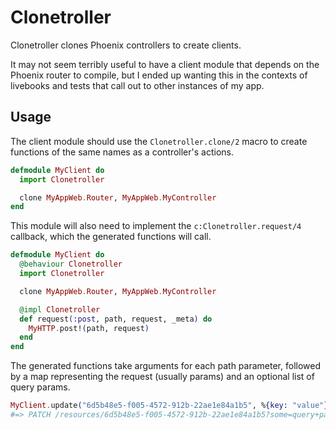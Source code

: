 # Clonetroller
<!-- MODULEDOC -->
Clonetroller clones Phoenix controllers to create clients.

It may not seem terribly useful to have a client module that depends on the Phoenix router to compile, but I ended up wanting this in the contexts of livebooks and tests that call out to other instances of my app.

## Usage
The client module should use the `Clonetroller.clone/2` macro to create functions of the same names as a controller's actions.

```elixir
defmodule MyClient do
  import Clonetroller

  clone MyAppWeb.Router, MyAppWeb.MyController
end
```

This module will also need to implement the `c:Clonetroller.request/4` callback, which the generated functions will call.

```elixir
defmodule MyClient do
  @behaviour Clonetroller
  import Clonetroller

  clone MyAppWeb.Router, MyAppWeb.MyController

  @impl Clonetroller
  def request(:post, path, request, _meta) do
    MyHTTP.post!(path, request)
  end
end
```

The generated functions take arguments for each path parameter, followed by a map representing the request (usually params) and an optional list of query params.

```elixir
MyClient.update("6d5b48e5-f005-4572-912b-22ae1e84a1b5", %{key: "value"}, some: "query param")
#=> PATCH /resources/6d5b48e5-f005-4572-912b-22ae1e84a1b5?some=query+param key=value
```
